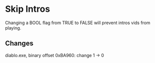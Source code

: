 # Skip Intros

Changing a BOOL flag from TRUE to FALSE will prevent intros vids from playing.

## Changes

diablo.exe, binary offset 0xBA960: change 1 -> 0
